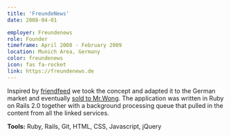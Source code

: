 ```yaml
---
title: 'FreundeNews'
date: 2008-04-01

employer: Freundenews
role: Founder
timeframe: April 2008 - February 2009
location: Munich Area, Germany
color: freundenews
icon: fas fa-rocket
link: https://freundenews.de
---
```


Inspired by [friendfeed](https://en.wikipedia.org/wiki/FriendFeed) we took the concept and adapted it to the German market and eventually [sold to Mr.Wong](https://techcrunch.com/2009/02/04/copy-paste-get-acquired-mister-wong-buys-freundenews/). The application was written in Ruby on Rails 2.0 together with a background processing queue that pulled in the content from all the linked services.

**Tools:** Ruby, Rails, Git, HTML, CSS, Javascript, jQuery

